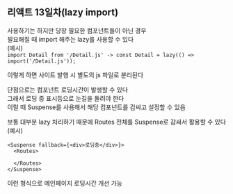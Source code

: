 ## 리액트 13일차(lazy import)  

사용하기는 하지만 당장 필요한 컴포넌트들이 아닌 경우  
필요해질 때 import 해주는 lazy를 사용할 수 있다  
(예시)  
```import Detail from '/Detail.js' -> const Detail = lazy(() => import('/Detail.js'));```  

이렇게 하면 사이트 발행 시 별도의 js 파일로 분리된다  

단점으로는 컴포넌트 로딩시간이 발생할 수 있다  
그래서 로딩 중 표시등으로 눈길을 돌려야 한다  
이럴 때 Suspense를 사용해서 해당 컴포넌트를 감싸고 설정할 수 있음  

보통 대부분 lazy 처리하기 때문에 Routes 전체를 Suspense로 감싸서 활용할 수 있다  
(예시)  
```
<Suspense fallback={<div>로딩중</div>}>
  <Routes>

  </Routes>
</Suspense>
```
이런 형식으로 메인페이지 로딩시간 개선 가능

